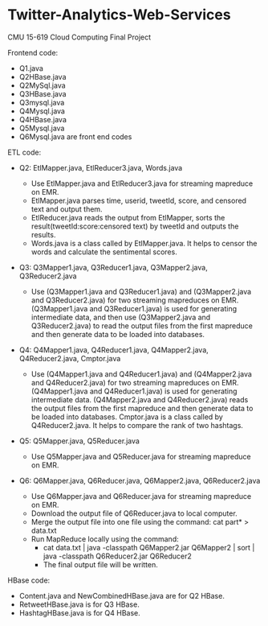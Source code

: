 # Twitter-Analytics-Web-Services
CMU 15-619 Cloud Computing Final Project

Frontend code:
   - Q1.java 
   - Q2HBase.java 
   - Q2MySql.java 
   - Q3HBase.java
   - Q3mysql.java
   - Q4Mysql.java
   - Q4HBase.java
   - Q5Mysql.java
   - Q6Mysql.java
are front end codes

ETL code:
   - Q2: EtlMapper.java, EtlReducer3.java, Words.java
      - Use EtlMapper.java and EtlReducer3.java for streaming mapreduce on EMR. 
      - EtlMapper.java parses time, userid, tweetId, score, and censored text and output them. 
      - EtlReducer.java reads the output from EtlMapper, sorts the result(tweetId:score:censored text) by tweetId and outputs the results. 
      - Words.java is a class called by EtlMapper.java. It helps to censor the words and calculate the sentimental scores.

   - Q3: Q3Mapper1.java, Q3Reducer1.java, Q3Mapper2.java, Q3Reducer2.java
      - Use (Q3Mapper1.java and Q3Reducer1.java) and (Q3Mapper2.java and Q3Reducer2.java) for two streaming mapreduces on EMR. (Q3Mapper1.java and Q3Reducer1.java) is used for generating intermediate data, and then use (Q3Mapper2.java and Q3Reducer2.java) to read the output files from the first mapreduce and then generate data to be loaded into databases. 

   - Q4: Q4Mapper1.java, Q4Reducer1.java, Q4Mapper2.java, Q4Reducer2.java, Cmptor.java
      - Use (Q4Mapper1.java and Q4Reducer1.java) and (Q4Mapper2.java and Q4Reducer2.java) for two streaming mapreduces on EMR. (Q4Mapper1.java and Q4Reducer1.java) is used for generating intermediate data. (Q4Mapper2.java and Q4Reducer2.java) reads the output files from the first mapreduce and then generate data to be loaded into databases.
Cmptor.java is a class called by Q4Reducer2.java. It helps to compare the rank of two hashtags.

   - Q5: Q5Mapper.java, Q5Reducer.java
      - Use Q5Mapper.java and Q5Reducer.java for streaming mapreduce on EMR. 

   - Q6: Q6Mapper.java, Q6Reducer.java, Q6Mapper2.java, Q6Reducer2.java
      - Use Q6Mapper.java and Q6Reducer.java for streaming mapreduce on EMR. 
      - Download the output file of Q6Reducer.java to local computer. 
      - Merge the output file into one file using the command: cat part* > data.txt
      - Run MapReduce locally using the command: 
         - cat data.txt | java -classpath Q6Mapper2.jar Q6Mapper2 | sort | java -classpath Q6Reducer2.jar Q6Reducer2
         - The final output file will be written. 

HBase code:
   - Content.java and NewCombinedHBase.java are for Q2 HBase.
   - RetweetHBase.java is for Q3 HBase.
   - HashtagHBase.java is for Q4 HBase.
